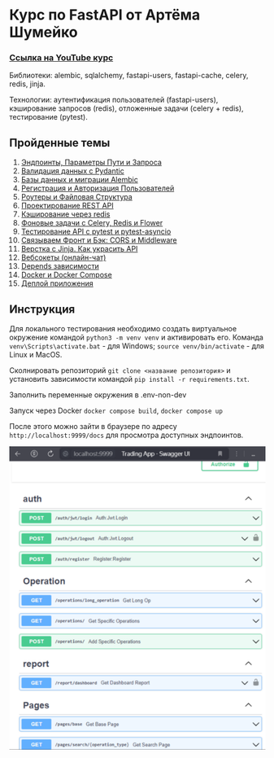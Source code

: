 # Курс по FastAPI от Артёма Шумейко
### [Ссылка на YouTube курс](https://www.youtube.com/playlist?list=PLeLN0qH0-mCVQKZ8-W1LhxDcVlWtTALCS)  

Библиотеки: alembic, sqlalchemy, fastapi-users, fastapi-cache, celery, redis, jinja.

Технологии: аутентификация пользователей (fastapi-users), кэширование запросов (redis), отложенные задачи (celery + redis), тестирование (pytest).

## Пройденные темы
1. [Эндпоинты, Параметры Пути и Запроса](https://youtu.be/O627QJxlFko)
2. [Валидация данных с Pydantic](https://youtu.be/06l4r-p-qfU)
3. [Базы данных и миграции Alembic](https://youtu.be/hO7b4yh-Qfs)
4. [Регистрация и Авторизация Пользователей](https://youtu.be/nfueh3ei8HU)
5. [Роутеры и Файловая Структура](https://youtu.be/1Ag3RoOjNI0)
6. [Проектирование REST API](https://youtu.be/-RLXmoQ7iSE)
7. [Кэширование через redis](https://youtu.be/t4H25XJG0Uc)
8. [Фоновые задачи с Celery, Redis и Flower](https://youtu.be/fm4LTvMyiwE)
9. [Тестирование API с pytest и pytest-asyncio](https://youtu.be/4xJGQKfN3ZM)
10. [Связываем Фронт и Бэк: CORS и Middleware](https://youtu.be/h0eTzi5Geo8)
11. [Верстка с Jinja. Как украсить API](https://youtu.be/AKLzDJ6XLCc)
12. [Вебсокеты (онлайн-чат)](https://youtu.be/uWSdWJEFd0Y)
13. [Depends зависимости](https://youtu.be/qvzQWBEBHYw)
14. [Docker и Docker Compose](https://youtu.be/_1H1qsNqxwM)
15. [Деплой приложения](https://youtu.be/OxE2UGHPOA0)

## Инструкция
Для локального тестирования необходимо создать виртуальное окружение командой `python3 -m venv venv` и активировать его. Команда `venv\Scripts\activate.bat` - для Windows; `source venv/bin/activate` - для Linux и MacOS.

Сколнировать репозиторий `git clone <название репозитория>` и установить зависимости командой `pip install -r requirements.txt`.

Заполнить переменные окружения в .env-non-dev

Запуск через Docker `docker compose build`, `docker compose up`

После этого можно зайти в браузере по адресу `http://localhost:9999/docs` для просмотра доступных эндпоинтов.

![pic](https://github.com/egorzhmaev/FastAPI_firstproject/blob/master/2024-06-03_22-05-05%20(1).png)
